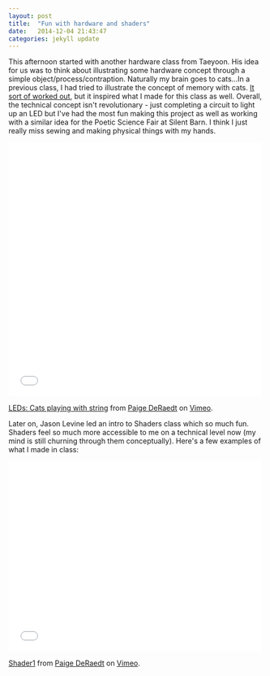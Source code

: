 ```yaml
---
layout: post
title:  "Fun with hardware and shaders"
date:   2014-12-04 21:43:47
categories: jekyll update
---
```

This afternoon started with another hardware class from Taeyoon. His idea for us was to think about illustrating some hardware concept through a simple object/process/contraption. Naturally my brain goes to cats...In a previous class, I had tried to illustrate the concept of memory with cats. [It sort of worked out](http://paigederaedt.github.io/blog/jekyll/update/2014/11/06/DrawingMemory.html), but it inspired what I made for this class as well. Overall, the technical concept isn't revolutionary - just completing a circuit to light up an LED but I've had the most fun making this project as well as working with a similar idea for the Poetic Science Fair at Silent Barn. I think I just really miss sewing and making physical things with my hands.

<iframe src="//player.vimeo.com/video/113750053" width="500" height="500" frameborder="0" webkitallowfullscreen mozallowfullscreen allowfullscreen></iframe> <p><a href="http://vimeo.com/113750053">LEDs: Cats playing with string</a> from <a href="http://vimeo.com/paigederaedt">Paige DeRaedt</a> on <a href="https://vimeo.com">Vimeo</a>.</p>

Later on, Jason Levine led an intro to Shaders class which so much fun. Shaders feel so much more accessible to me on a technical level now (my mind is still churning through them conceptually). Here's a few examples of what I made in class:

<iframe src="//player.vimeo.com/video/113674594" width="500" height="375" frameborder="0" webkitallowfullscreen mozallowfullscreen allowfullscreen></iframe> <p><a href="http://vimeo.com/113674594">Shader1</a> from <a href="http://vimeo.com/paigederaedt">Paige DeRaedt</a> on <a href="https://vimeo.com">Vimeo</a>.</p>

